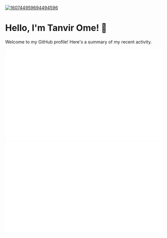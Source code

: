 [![160744959694494596](https://user-images.githubusercontent.com/6764957/101521273-94ed0f00-39c0-11eb-9721-1fb49097a171.png)](https://github.com/sw-yx?tab=repositories)

# Hello, I'm Tanvir Ome! 👋

Welcome to my GitHub profile! Here's a summary of my recent activity.

![Github Stat Overview](https://github.com/tanvirome/tanvirome/blob/master/github_readme_builder/images/github_stat_card.svg)
![Github Languages Overview](https://github.com/tanvirome/tanvirome/blob/master/github_readme_builder/images/github_languages_card.svg)
